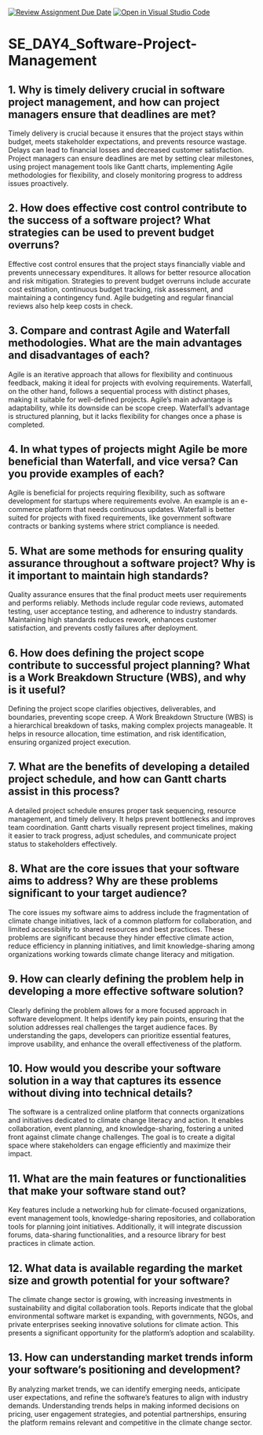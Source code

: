 [![Review Assignment Due Date](https://classroom.github.com/assets/deadline-readme-button-22041afd0340ce965d47ae6ef1cefeee28c7c493a6346c4f15d667ab976d596c.svg)](https://classroom.github.com/a/9pw6JKcu)
[![Open in Visual Studio Code](https://classroom.github.com/assets/open-in-vscode-2e0aaae1b6195c2367325f4f02e2d04e9abb55f0b24a779b69b11b9e10269abc.svg)](https://classroom.github.com/online_ide?assignment_repo_id=18453092&assignment_repo_type=AssignmentRepo)
# SE_DAY4_Software-Project-Management
## 1. Why is timely delivery crucial in software project management, and how can project managers ensure that deadlines are met?
Timely delivery is crucial because it ensures that the project stays within budget, meets stakeholder expectations, and prevents resource wastage. Delays can lead to financial losses and decreased customer satisfaction. Project managers can ensure deadlines are met by setting clear milestones, using project management tools like Gantt charts, implementing Agile methodologies for flexibility, and closely monitoring progress to address issues proactively.
## 2. How does effective cost control contribute to the success of a software project? What strategies can be used to prevent budget overruns?
Effective cost control ensures that the project stays financially viable and prevents unnecessary expenditures. It allows for better resource allocation and risk mitigation. Strategies to prevent budget overruns include accurate cost estimation, continuous budget tracking, risk assessment, and maintaining a contingency fund. Agile budgeting and regular financial reviews also help keep costs in check.
## 3. Compare and contrast Agile and Waterfall methodologies. What are the main advantages and disadvantages of each?
Agile is an iterative approach that allows for flexibility and continuous feedback, making it ideal for projects with evolving requirements. Waterfall, on the other hand, follows a sequential process with distinct phases, making it suitable for well-defined projects. Agile’s main advantage is adaptability, while its downside can be scope creep. Waterfall’s advantage is structured planning, but it lacks flexibility for changes once a phase is completed.
## 4. In what types of projects might Agile be more beneficial than Waterfall, and vice versa? Can you provide examples of each?
Agile is beneficial for projects requiring flexibility, such as software development for startups where requirements evolve. An example is an e-commerce platform that needs continuous updates. Waterfall is better suited for projects with fixed requirements, like government software contracts or banking systems where strict compliance is needed.
## 5. What are some methods for ensuring quality assurance throughout a software project? Why is it important to maintain high standards?
Quality assurance ensures that the final product meets user requirements and performs reliably. Methods include regular code reviews, automated testing, user acceptance testing, and adherence to industry standards. Maintaining high standards reduces rework, enhances customer satisfaction, and prevents costly failures after deployment.
## 6. How does defining the project scope contribute to successful project planning? What is a Work Breakdown Structure (WBS), and why is it useful?
Defining the project scope clarifies objectives, deliverables, and boundaries, preventing scope creep. A Work Breakdown Structure (WBS) is a hierarchical breakdown of tasks, making complex projects manageable. It helps in resource allocation, time estimation, and risk identification, ensuring organized project execution.
## 7. What are the benefits of developing a detailed project schedule, and how can Gantt charts assist in this process?
A detailed project schedule ensures proper task sequencing, resource management, and timely delivery. It helps prevent bottlenecks and improves team coordination. Gantt charts visually represent project timelines, making it easier to track progress, adjust schedules, and communicate project status to stakeholders effectively.
## 8. What are the core issues that your software aims to address? Why are these problems significant to your target audience?
The core issues my software aims to address include the fragmentation of climate change initiatives, lack of a common platform for collaboration, and limited accessibility to shared resources and best practices. These problems are significant because they hinder effective climate action, reduce efficiency in planning initiatives, and limit knowledge-sharing among organizations working towards climate change literacy and mitigation.
## 9. How can clearly defining the problem help in developing a more effective software solution?
Clearly defining the problem allows for a more focused approach in software development. It helps identify key pain points, ensuring that the solution addresses real challenges the target audience faces. By understanding the gaps, developers can prioritize essential features, improve usability, and enhance the overall effectiveness of the platform.
## 10. How would you describe your software solution in a way that captures its essence without diving into technical details?
The software is a centralized online platform that connects organizations and initiatives dedicated to climate change literacy and action. It enables collaboration, event planning, and knowledge-sharing, fostering a united front against climate change challenges. The goal is to create a digital space where stakeholders can engage efficiently and maximize their impact.
## 11. What are the main features or functionalities that make your software stand out?
Key features include a networking hub for climate-focused organizations, event management tools, knowledge-sharing repositories, and collaboration tools for planning joint initiatives. Additionally, it will integrate discussion forums, data-sharing functionalities, and a resource library for best practices in climate action.
## 12. What data is available regarding the market size and growth potential for your software?
The climate change sector is growing, with increasing investments in sustainability and digital collaboration tools. Reports indicate that the global environmental software market is expanding, with governments, NGOs, and private enterprises seeking innovative solutions for climate action. This presents a significant opportunity for the platform’s adoption and scalability.
## 13. How can understanding market trends inform your software’s positioning and development?
By analyzing market trends, we can identify emerging needs, anticipate user expectations, and refine the software’s features to align with industry demands. Understanding trends helps in making informed decisions on pricing, user engagement strategies, and potential partnerships, ensuring the platform remains relevant and competitive in the climate change sector.
